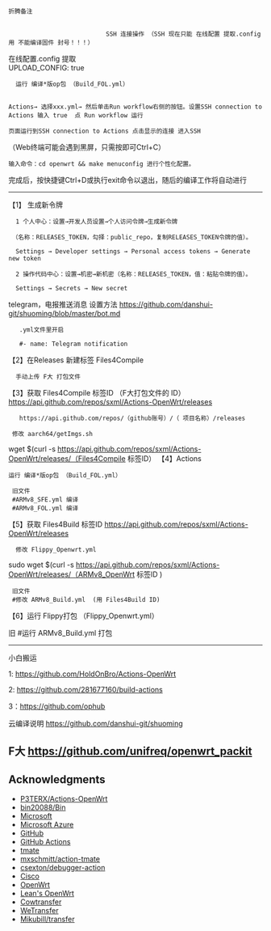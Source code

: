                                                                                 折腾备注 


                               SSH 连接操作 （SSH 现在只能 在线配置 提取.config用 不能编译固件 封号！！！）

在线配置.config  提取                                                                                     
                                        UPLOAD_CONFIG: true


      运行 编译*版op包 （Build_FOL.yml）                                                                                 


    Actions→ 选择xxx.yml→ 然后单击Run workflow右侧的按钮。设置SSH connection to Actions 输入 true  点 Run workflow 运行

    页面运行到SSH connection to Actions 点击显示的连接 进入SSH

   （Web终端可能会遇到黑屏，只需按即可Ctrl+C）

    输入命令：cd openwrt && make menuconfig 进行个性化配置。

   完成后，按快捷键Ctrl+D或执行exit命令以退出，随后的编译工作将自动进行
   
-----------------------------------------------------------------------------------------------

【1】 生成新令牌

      1 个人中心：设置→开发人员设置→个人访问令牌→生成新令牌

     （名称：RELEASES_TOKEN，勾择：public_repo，复制RELEASES_TOKEN令牌的值）。

      Settings → Developer settings → Personal access tokens → Generate new token

      2 操作代码中心：设置→机密→新机密（名称：RELEASES_TOKEN，值：粘贴令牌的值）。

      Settings → Secrets → New secret
telegram，电报推送消息 设置方法 https://github.com/danshui-git/shuoming/blob/master/bot.md

       .yml文件里开启

       #- name: Telegram notification
【2】在Releases 新建标签 Files4Compile

      手动上传 F大 打包文件
【3】获取 Files4Compile 标签ID （F大打包文件的 ID） https://api.github.com/repos/sxml/Actions-OpenWrt/releases

       https://api.github.com/repos/（github账号）/（ 项目名称）/releases 
  
     修改 aarch64/getImgs.sh

wget $(curl -s https://api.github.com/repos/sxml/Actions-OpenWrt/releases/（Files4Compile 标签ID）
【4】Actions

    运行 编译*版op包 （Build_FOL.yml）
     
     旧文件
     #ARMv8_SFE.yml 编译
     #ARMv8_FOL.yml 编译 
【5】获取 Files4Build 标签ID https://api.github.com/repos/sxml/Actions-OpenWrt/releases

      修改 Flippy_Openwrt.yml 
  
  sudo wget $(curl -s https://api.github.com/repos/sxml/Actions-OpenWrt/releases/（ARMv8_OpenWrt 标签ID )
     
     旧文件 
     #修改 ARMv8_Build.yml  (用 Files4Build ID)
【6】运行 Flippy打包 （Flippy_Openwrt.yml）

  旧 #运行 
  ARMv8_Build.yml 打包 
  
  --------------------------------------------------------------------------------------
  
小白搬运

1: https://github.com/HoldOnBro/Actions-OpenWrt

2: https://github.com/281677160/build-actions

3：https://github.com/ophub

云编译说明 https://github.com/danshui-git/shuoming

F大  https://github.com/unifreq/openwrt_packit
---------------------------------------------------------------------------------------
## Acknowledgments

- [P3TERX/Actions-OpenWrt](https://github.com/P3TERX/Actions-OpenWrt)
- [bin20088/Bin](https://github.com/bin20088/Bin)
- [Microsoft](https://www.microsoft.com)
- [Microsoft Azure](https://azure.microsoft.com)
- [GitHub](https://github.com)
- [GitHub Actions](https://github.com/features/actions)
- [tmate](https://github.com/tmate-io/tmate)
- [mxschmitt/action-tmate](https://github.com/mxschmitt/action-tmate)
- [csexton/debugger-action](https://github.com/csexton/debugger-action)
- [Cisco](https://www.cisco.com/)
- [OpenWrt](https://github.com/openwrt/openwrt)
- [Lean's OpenWrt](https://github.com/coolsnowwolf/lede)
- [Cowtransfer](https://cowtransfer.com)
- [WeTransfer](https://wetransfer.com/)
- [Mikubill/transfer](https://github.com/Mikubill/transfer)
